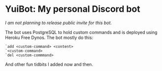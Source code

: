 # YuiBot: My personal Discord bot

*I am not planning to release public invite for this bot.* 

The bot uses PostgreSQL to hold custom commands and is deployed using Heroku Free Dynos. The bot mostly do this:

```
`add <custom-command> <content>
`<custom-command> 
`del <custom-commmand>
```
And other fun tidbits I added now and then. 
